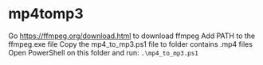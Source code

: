 # mp4tomp3
Go https://ffmpeg.org/download.html to download ffmpeg
Add PATH to the ffmpeg.exe file
Copy the mp4_to_mp3.ps1 file to folder contains .mp4 files
Open PowerShell on this folder and run: `.\mp4_to_mp3.ps1`
